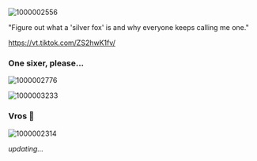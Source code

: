 
![1000002556](https://github.com/user-attachments/assets/65a88882-5290-4570-8db9-c023a315998c)


"Figure out what a 'silver fox' is and why everyone keeps calling me one."

https://vt.tiktok.com/ZS2hwK1fv/

### One sixer, please...

![1000002776](https://github.com/user-attachments/assets/4c0938f2-f2f0-43e1-b235-62ac9f697c31)

![1000003233](https://github.com/user-attachments/assets/98a41f4d-9061-438e-872f-d9d80d2caba7)
### Vros 🎀

![1000002314](https://github.com/user-attachments/assets/f0ea4f0e-15d5-4cd5-9cec-96db82faa414)



*updating...*
<!--
**silverfoxsmaher/silverfoxsmaher** is a ✨ _special_ ✨ repository because its `README.md` (this file) appears on your GitHub profile.

Here are some ideas to get you started:

- 🔭 I’m currently working on ...
- 🌱 I’m currently learning ...
- 👯 I’m looking to collaborate on ...
- 🤔 I’m looking for help with ...
- 💬 Ask me about ...
- 📫 How to reach me: ...
- 😄 Pronouns: ...
- ⚡ Fun fact: ...
-->
